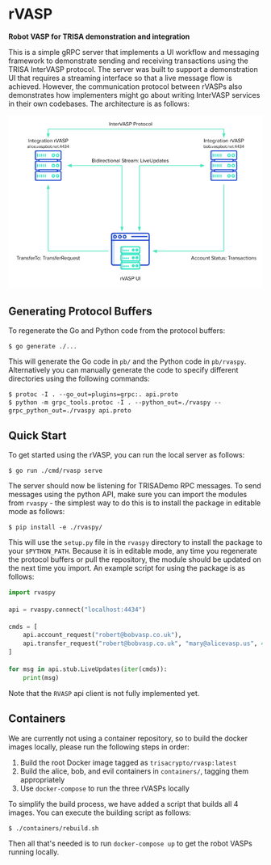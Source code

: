 # rVASP

**Robot VASP for TRISA demonstration and integration**

This is a simple gRPC server that implements a UI workflow and messaging framework to demonstrate sending and receiving transactions using the TRISA InterVASP protocol. The server was built to support a demonstration UI that requires a streaming interface so that a live message flow is achieved. However, the communication protocol between rVASPs also demonstrates how implementers might go about writing InterVASP services in their own codebases. The architecture is as follows:

![Architecture](fixtures/rvasp.png)

## Generating Protocol Buffers

To regenerate the Go and Python code from the protocol buffers:

```
$ go generate ./...
```

This will generate the Go code in `pb/` and the Python code in `pb/rvaspy`. Alternatively you can manually generate the code to specify different directories using the following commands:

```
$ protoc -I . --go_out=plugins=grpc:. api.proto
$ python -m grpc_tools.protoc -I . --python_out=./rvaspy --grpc_python_out=./rvaspy api.proto
```

## Quick Start

To get started using the rVASP, you can run the local server as follows:

```
$ go run ./cmd/rvasp serve
```

The server should now be listening for TRISADemo RPC messages. To send messages using the python API, make sure you can import the modules from `rvaspy` - the simplest way to do this is to install the package in editable mode as follows:

```
$ pip install -e ./rvaspy/
```

This will use the `setup.py` file in the `rvaspy` directory to install the package to your `$PYTHON_PATH`. Because it is in editable mode, any time you regenerate the protocol buffers or pull the repository, the module should be updated on the next time you import. An example script for using the package is as follows:

```python
import rvaspy

api = rvaspy.connect("localhost:4434")

cmds = [
    api.account_request("robert@bobvasp.co.uk"),
    api.transfer_request("robert@bobvasp.co.uk", "mary@alicevasp.us", 42.99)
]

for msg in api.stub.LiveUpdates(iter(cmds)):
    print(msg)
```

Note that the `RVASP` api client is not fully implemented yet.

## Containers

We are currently not using a container repository, so to build the docker images locally, please run the following steps in order:

1. Build the root Docker image tagged as `trisacrypto/rvasp:latest`
2. Build the alice, bob, and evil containers in `containers/`, tagging them appropriately
3. Use `docker-compose` to run the three rVASPs locally

To simplify the build process, we have added a script that builds all 4 images. You can execute the building script as follows:

```
$ ./containers/rebuild.sh
```

Then all that's needed is to run `docker-compose up` to get the robot VASPs running locally.
